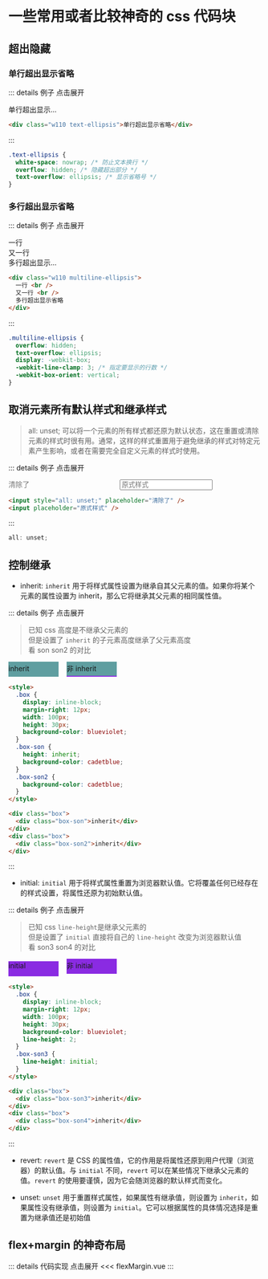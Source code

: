 # 一些常用或者比较神奇的 css 代码块

<script setup>
import flexMargin from "./flexMargin.vue"
</script>

## 超出隐藏

<style>
.w110{
  width:110px;
}
.text-ellipsis {
  white-space: nowrap; 
  overflow: hidden; 
  text-overflow: ellipsis; 
}
.multiline-ellipsis {
  overflow: hidden;
  text-overflow: ellipsis;
  display: -webkit-box;
  -webkit-line-clamp: 3; 
  -webkit-box-orient: vertical;
}
</style>

### 单行超出显示省略

::: details 例子 点击展开

<div class="w110 text-ellipsis">
  单行超出显示省略
</div>

```html
<div class="w110 text-ellipsis">单行超出显示省略</div>
```

:::

```css
.text-ellipsis {
  white-space: nowrap; /* 防止文本换行 */
  overflow: hidden; /* 隐藏超出部分 */
  text-overflow: ellipsis; /* 显示省略号 */
}
```

### 多行超出显示省略

::: details 例子 点击展开

<div class="w110 multiline-ellipsis">
  一行 <br/>
  又一行 <br/>
  多行超出显示省略
</div>

```html
<div class="w110 multiline-ellipsis">
  一行 <br />
  又一行 <br />
  多行超出显示省略
</div>
```

:::

```css
.multiline-ellipsis {
  overflow: hidden;
  text-overflow: ellipsis;
  display: -webkit-box;
  -webkit-line-clamp: 3; /* 指定要显示的行数 */
  -webkit-box-orient: vertical;
}
```

## 取消元素所有默认样式和继承样式

> <span class="cor-wa">all: unset;</span> 可以将一个元素的所有样式都还原为默认状态，这在重置或清除元素的样式时很有用。通常，这样的样式重置用于避免继承的样式对特定元素产生影响，或者在需要完全自定义元素的样式时使用。

::: details 例子 点击展开

<input style="all: unset;" placeholder="清除了"/>
<input placeholder="原式样式"/>

```html
<input style="all: unset;" placeholder="清除了" />
<input placeholder="原式样式" />
```

:::

```javascript
all: unset;
```

<div style=""></div>

## 控制继承

<style>
  .box{
    display:inline-block;
    margin-right:12px;
    width:100px;
    height:30px;
    background-color:blueviolet;
    line-height: 2;
  }
  .box-son{
    height:inherit;
    background-color:cadetblue;
  }
  .box-son2{
    background-color:cadetblue;
  }
  .box-son3 {
    line-height: initial;
  }
</style>

- <span class="cor-wa">inherit</span>: `inherit` 用于将样式属性设置为继承自其父元素的值。如果你将某个元素的属性设置为 inherit，那么它将继承其父元素的相同属性值。

::: details 例子 点击展开

> 已知 css 高度是不继承父元素的  
> 但是设置了 `inherit` 的子元素高度继承了父元素高度  
> 看 son son2 的对比

<div class="box"><div class="box-son">inherit</div></div>
<div class="box"><div class="box-son2">非 inherit</div></div>

```html
<style>
  .box {
    display: inline-block;
    margin-right: 12px;
    width: 100px;
    height: 30px;
    background-color: blueviolet;
  }
  .box-son {
    height: inherit;
    background-color: cadetblue;
  }
  .box-son2 {
    background-color: cadetblue;
  }
</style>

<div class="box">
  <div class="box-son">inherit</div>
</div>
<div class="box">
  <div class="box-son2">inherit</div>
</div>
```

:::

- <span class="cor-wa">initial</span>: `initial` 用于将样式属性重置为浏览器默认值。它将覆盖任何已经存在的样式设置，将属性还原为初始默认值。

::: details 例子 点击展开

> 已知 css `line-height`是继承父元素的  
> 但是设置了 `initial` 直接将自己的 `line-height` 改变为浏览器默认值  
> 看 son3 son4 的对比

<div class="box"><div class="box-son3">initial</div></div>
<div class="box"><div class="box-son4">非 initial</div></div>

```html
<style>
  .box {
    display: inline-block;
    margin-right: 12px;
    width: 100px;
    height: 30px;
    background-color: blueviolet;
    line-height: 2;
  }
  .box-son3 {
    line-height: initial;
  }
</style>

<div class="box">
  <div class="box-son3">inherit</div>
</div>
<div class="box">
  <div class="box-son4">inherit</div>
</div>
```

:::

- <span class="cor-wa">revert</span>: `revert` 是 CSS 的属性值，它的作用是将属性还原到用户代理（浏览器）的默认值。与 `initial` 不同，`revert` 可以在某些情况下继承父元素的值。`revert` 的使用要谨慎，因为它会随浏览器的默认样式而变化。

- <span class="cor-wa">unset</span>: `unset` 用于重置样式属性，如果属性有继承值，则设置为 `inherit`，如果属性没有继承值，则设置为 `initial`。它可以根据属性的具体情况选择是重置为继承值还是初始值

## flex+margin 的神奇布局

<flexMargin></flexMargin>

::: details 代码实现 点击展开
<<< flexMargin.vue
:::
